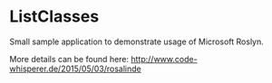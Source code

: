 # ListClasses

Small sample application to demonstrate usage of Microsoft Roslyn.

More details can be found here:
http://www.code-whisperer.de/2015/05/03/rosalinde